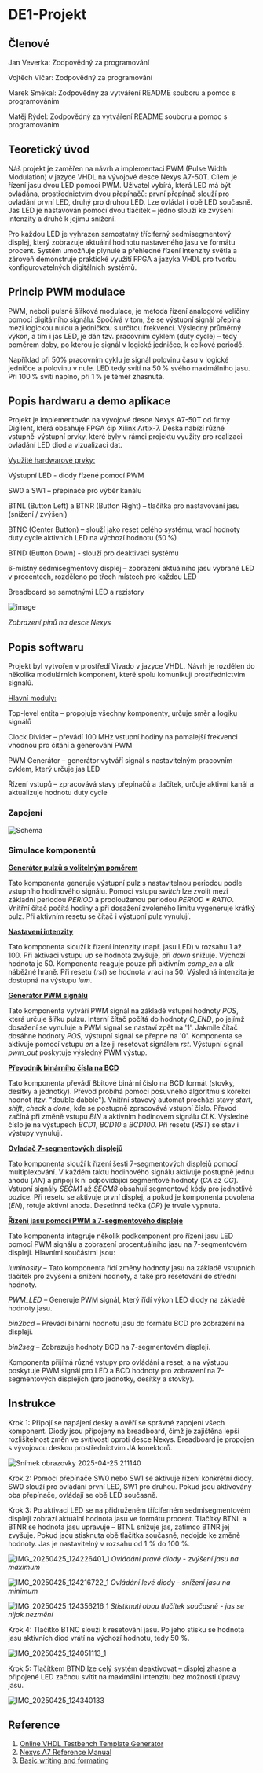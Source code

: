 # **DE1-Projekt**
## **Členové**
Jan Veverka: Zodpovědný za programování 
  
Vojtěch Vičar: Zodpovědný za programování 
  
Marek Smékal: Zodpovědný za vytváření README souboru a pomoc s programováním 
  
Matěj Rýdel: Zodpovědný za vytváření README souboru a pomoc s programováním

## Teoretický úvod
Náš projekt je zaměřen na návrh a implementaci PWM (Pulse Width Modulation) v jazyce VHDL na vývojové desce Nexys A7-50T. Cílem je řízení jasu dvou LED pomocí PWM. Uživatel vybírá, která LED má být ovládána, prostřednictvím dvou přepínačů: první přepínač slouží pro ovládání první LED, druhý pro druhou LED. Lze ovládat i obě LED současně. Jas LED je nastavován pomocí dvou tlačítek – jedno slouží ke zvýšení intenzity a druhé k jejímu snížení. 

Pro každou LED je vyhrazen samostatný tříciferný sedmisegmentový displej, který zobrazuje aktuální hodnotu nastaveného jasu ve formátu procent. Systém umožňuje plynulé a přehledné řízení intenzity světla a zároveň demonstruje praktické využití FPGA a jazyka VHDL pro tvorbu konfigurovatelných digitálních systémů. 

## Princip PWM modulace
PWM, neboli pulsně šířková modulace, je metoda řízení analogové veličiny pomocí digitálního signálu. Spočívá v tom, že se výstupní signál přepíná mezi logickou nulou a jedničkou s určitou frekvencí. Výsledný průměrný výkon, a tím i jas LED, je dán tzv. pracovním cyklem (duty cycle) – tedy poměrem doby, po kterou je signál v logické jedničce, k celkové periodě.

Například při 50% pracovním cyklu je signál polovinu času v logické jedničce a polovinu v nule. LED tedy svítí na 50 % svého maximálního jasu. Při 100 % svítí naplno, při 1 % je téměř zhasnutá.

## Popis hardwaru a demo aplikace
Projekt je implementován na vývojové desce Nexys A7-50T od firmy Digilent, která obsahuje FPGA čip Xilinx Artix-7. Deska nabízí různé vstupně-výstupní prvky, které byly v rámci projektu využity pro realizaci ovládání LED diod a vizualizaci dat.

<ins>Využité hardwarové prvky:<ins>

Výstupní LED - diody řízené pomocí PWM

SW0 a SW1 – přepínače pro výběr kanálu

BTNL (Button Left) a BTNR (Button Right) – tlačítka pro nastavování jasu (snížení / zvýšení)

BTNC (Center Button) – slouží jako reset celého systému, vrací hodnoty duty cycle aktivních LED na výchozí hodnotu (50 %)

BTND (Button Down) - slouží pro deaktivaci systému 

6-místný sedmisegmentový displej – zobrazení aktuálního jasu vybrané LED v procentech, rozděleno po třech místech pro každou LED

Breadboard se samotnými LED a rezistory

![image](https://github.com/user-attachments/assets/1fa2566f-5888-4dca-b762-d699d41f3add)

*Zobrazení pinů na desce Nexys*

## Popis softwaru
Projekt byl vytvořen v prostředí Vivado v jazyce VHDL. Návrh je rozdělen do několika modulárních komponent, které spolu komunikují prostřednictvím signálů.

<ins>Hlavní moduly:<ins>

Top-level entita – propojuje všechny komponenty, určuje směr a logiku signálů

Clock Divider – převádí 100 MHz vstupní hodiny na pomalejší frekvenci vhodnou pro čítání a generování PWM

PWM Generátor – generátor vytváří signál s nastavitelným pracovním cyklem, který určuje jas LED

Řízení vstupů – zpracovává stavy přepínačů a tlačítek, určuje aktivní kanál a aktualizuje hodnotu duty cycle

### Zapojení

![Schéma](https://github.com/user-attachments/assets/d1574ec6-31e8-4aae-bc06-2e8b394e8f85)


### Simulace komponentů
<ins>**Generátor pulzů s volitelným poměrem**<ins>  

Tato komponenta generuje výstupní pulz s nastavitelnou periodou podle vstupního hodinového signálu. Pomocí vstupu *switch* lze zvolit mezi základní periodou *PERIOD* a prodlouženou periodou *PERIOD * RATIO*. Vnitřní čítač počítá hodiny a při dosažení zvoleného limitu vygeneruje krátký pulz. Při aktivním resetu se čítač i výstupní pulz vynulují.



<ins>**Nastavení intenzity**<ins>

Tato komponenta slouží k řízení intenzity (např. jasu LED) v rozsahu 1 až 100. Při aktivaci vstupu *up* se hodnota zvyšuje, při *down* snižuje. Výchozí hodnota je 50. Komponenta reaguje pouze při aktivním *comp_en* a *clk* náběžné hraně. Při resetu (*rst*) se hodnota vrací na 50. Výsledná intenzita je dostupná na výstupu *lum*.




<ins>**Generátor PWM signálu**<ins>

Tato komponenta vytváří PWM signál na základě vstupní hodnoty *POS*, která určuje šířku pulzu. Interní čítač počítá do hodnoty *C_END*, po jejímž dosažení se vynuluje a PWM signál se nastaví zpět na '1'. Jakmile čítač dosáhne hodnoty *POS*, výstupní signál se přepne na '0'. Komponenta se aktivuje pomocí vstupu *en* a lze ji resetovat signálem *rst*. Výstupní signál *pwm_out* poskytuje výsledný PWM výstup.



<ins>**Převodník binárního čísla na BCD**<ins>

Tato komponenta převádí 8bitové binární číslo na BCD formát (stovky, desítky a jednotky). Převod probíhá pomocí posuvného algoritmu s korekcí hodnot (tzv. "double dabble"). Vnitřní stavový automat prochází stavy *start*, *shift*, *check* a *done*, kde se postupně zpracovává vstupní číslo. Převod začíná při změně vstupu *BIN* a aktivním hodinovém signálu *CLK*. Výsledné číslo je na výstupech *BCD1*, *BCD10* a *BCD100*. Při resetu (*RST*) se stav i výstupy vynulují.



<ins>**Ovladač 7-segmentových displejů**<ins>

Tato komponenta slouží k řízení šesti 7-segmentových displejů pomocí multiplexování. V každém taktu hodinového signálu aktivuje postupně jednu anodu (*AN*) a připojí k ní odpovídající segmentové hodnoty (*CA* až *CG*). Vstupní signály *SEGM1* až *SEGM8* obsahují segmentové kódy pro jednotlivé pozice. Při resetu se aktivuje první displej, a pokud je komponenta povolena (*EN*), rotuje aktivní anoda. Desetinná tečka (*DP*) je trvale vypnuta.




<ins>**Řízení jasu pomocí PWM a 7-segmentového displeje**<ins>

Tato komponenta integruje několik podkomponent pro řízení jasu LED pomocí PWM signálu a zobrazení procentuálního jasu na 7-segmentovém displeji. Hlavními součástmi jsou:

*luminosity* – Tato komponenta řídí změny hodnoty jasu na základě vstupních tlačítek pro zvýšení a snížení hodnoty, a také pro resetování do střední hodnoty.

*PWM_LED* – Generuje PWM signál, který řídí výkon LED diody na základě hodnoty jasu.

*bin2bcd* – Převádí binární hodnotu jasu do formátu BCD pro zobrazení na displeji.

*bin2seg* – Zobrazuje hodnoty BCD na 7-segmentovém displeji.

Komponenta přijímá různé vstupy pro ovládání a reset, a na výstupu poskytuje PWM signál pro LED a BCD hodnoty pro zobrazení na 7-segmentových displejích (pro jednotky, desítky a stovky).



## Instrukce

Krok 1:
Připojí se napájení desky a ověří se správné zapojení všech komponent. Diody jsou připojeny na breadboard, čímž je zajištěna lepší rozlišitelnost změn ve svítivosti oproti desce Nexys. Breadboard je propojen s vývojovou deskou prostřednictvím JA konektorů.

![Snímek obrazovky 2025-04-25 211140](https://github.com/user-attachments/assets/7ce09b4b-5083-42cf-a377-e2d0f5eb9e88)

Krok 2:
Pomocí přepínače SW0 nebo SW1 se aktivuje řízení konkrétní diody. SW0 slouží pro ovládání první LED, SW1 pro druhou. Pokud jsou aktivovány oba přepínače, ovládají se obě LED současně.

Krok 3:
Po aktivaci LED se na přidruženém tříciferném sedmisegmentovém displeji zobrazí aktuální hodnota jasu ve formátu procent. Tlačítky BTNL a BTNR se hodnota jasu upravuje – BTNL snižuje jas, zatímco BTNR jej zvyšuje. Pokud jsou stisknuta obě tlačítka současně, nedojde ke změně hodnoty. Jas je nastavitelný v rozsahu od 1 % do 100 %.

![IMG_20250425_124226401_1](https://github.com/user-attachments/assets/ff214bde-f9bd-4b08-a304-632ac9aa8828)
*Ovládání pravé diody - zvýšení jasu na maximum*

![IMG_20250425_124216722_1](https://github.com/user-attachments/assets/31320315-87cd-42c4-8d92-40eae1f741aa)
*Ovládání levé diody - snížení jasu na minimum*

![IMG_20250425_124356216_1](https://github.com/user-attachments/assets/30ceed31-e8a2-4005-af00-eed59df99df7)
*Stistknutí obou tlačítek současně - jas se nijak nezmění*

Krok 4:
Tlačítko BTNC slouží k resetování jasu. Po jeho stisku se hodnota jasu aktivních diod vrátí na výchozí hodnotu, tedy 50 %.

![IMG_20250425_124051113_1](https://github.com/user-attachments/assets/453c2c30-7a5e-4167-81fd-057b39b8fcf2)

Krok 5:
Tlačítkem BTND lze celý systém deaktivovat – displej zhasne a připojené LED začnou svítit na maximální intenzitu bez možnosti úpravy jasu.

![IMG_20250425_124340133](https://github.com/user-attachments/assets/a3ffe822-9926-458e-8e1d-df2640c04253)


## Reference
1. [Online VHDL Testbench Template Generator](https://vhdl.lapinoo.net/)
2. [Nexys A7 Reference Manual](https://digilent.com/reference/programmable-logic/nexys-a7/reference-manual)
3. [Basic writing and formating](https://docs.github.com/en/get-started/writing-on-github/getting-started-with-writing-and-formatting-on-github/basic-writing-and-formatting-syntax)
